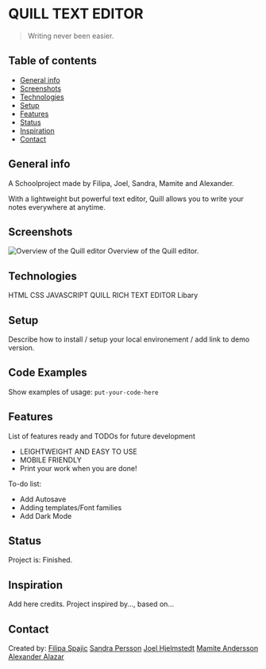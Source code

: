 # QUILL TEXT EDITOR
> Writing never been easier.

## Table of contents
* [General info](#general-info)  
* [Screenshots](#screenshots)
* [Technologies](#technologies)
* [Setup](#setup)
* [Features](#features)
* [Status](#status)
* [Inspiration](#inspiration)
* [Contact](#contact)

## General info
A Schoolproject made by Filipa, Joel, Sandra, Mamite and Alexander.


With a lightweight but powerful text editor, Quill allows you to write your notes everywhere at anytime.


## Screenshots
![Overview of the Quill editor](https://i.ibb.co/17t5dVv/Sk-rmbild-2020-12-18-125458.jpg)
Overview of the Quill editor.

## Technologies
HTML
CSS
JAVASCRIPT
QUILL RICH TEXT EDITOR Libary

## Setup
Describe how to install / setup your local environement / add link to demo version.

## Code Examples
Show examples of usage:
`put-your-code-here`

## Features
List of features ready and TODOs for future development
* LEIGHTWEIGHT AND EASY TO USE
* MOBILE FRIENDLY
* Print your work when you are done!

To-do list:
* Add Autosave
* Adding templates/Font families
* Add Dark Mode

## Status
Project is: Finished.

## Inspiration
Add here credits. Project inspired by..., based on...

## Contact
Created by:
[Filipa Spajic](https://github.com/cr4y0n)
[Sandra Persson](https://github.com/sandrapersson149)
[Joel Hjelmstedt](https://github.com/joelbeats)
[Mamite Andersson](https://github.com/mamite100)
[Alexander Alazar](https://github.com/a-star128)



